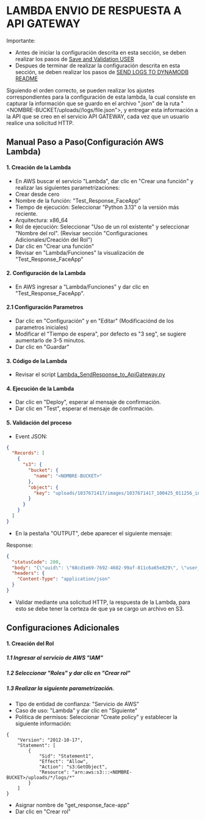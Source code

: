 # LAMBDA ENVIO DE RESPUESTA A API GATEWAY

Importante: 
- Antes de iniciar la configuración descrita en esta sección, se deben realizar los pasos de [Save and Validation USER](./Lambda_SaveAndValidation_UserID.md)
- Despues de terminar de realizar la configuración descrita en esta sección, se deben realizar los pasos de [SEND LOGS TO DYNAMODB README](./Send_Logs_to_DynamoDB.md)

Siguiendo el orden correcto, se pueden realizar los ajustes correspondientes para la configuración de esta lambda, la cual consiste en capturar la información que se guardo en el archivo ".json" de la ruta "<NOMBRE-BUCKET/uploads/<user-id>/logs/file.json">, y entregar esta información a la API que se creo en el servicio API GATEWAY, cada vez que un usuario realice una solicitud HTTP.

## Manual Paso a Paso(Configuración AWS Lambda)

#### 1. Creación de la Lambda

- En AWS buscar el servicio "Lambda", dar clic en "Crear una función" y realizar las siguientes parametrizaciones:
- Crear desde cero
- Nombre de la función: "Test_Response_FaceApp"
- Tiempo de ejecución: Seleccionar "Python 3.13" o la versión más reciente.
- Arquitectura: x86_64
- Rol de ejecución: Seleccionar "Uso de un rol existente" y seleccionar "Nombre del rol". (Revisar sección "Configuraciones Adicionales/Creación del Rol")
- Dar clic en "Crear una función"
- Revisar en "Lambda/Funciones" la visualización de "Test_Response_FaceApp"


#### 2. Configuración de la Lambda

- En AWS ingresar a "Lambda/Funciones" y dar clic en "Test_Response_FaceApp".


#### 2.1 Configuración Parametros

- Dar clic en "Configuración" y en "Editar" (Modificaciónd de los parametros iniciales)
- Modificar el "Tiempo de espera", por defecto es "3 seg", se sugiere aumentarlo de 3-5 minutos.
- Dar clic en "Guardar"

#### 3. Código de la Lambda

- Revisar el script [Lambda_SendResponse_to_ApiGateway.py](../scripts/Lambda_SendResponse_to_ApiGateway.py)


#### 4. Ejecución de la Lambda

- Dar clic en "Deploy", esperar al mensaje de confirmación.
- Dar clic en "Test", esperar el mensaje de confirmación.

#### 5. Validación del proceso

- Event JSON:
```json
{
  "Records": [
    {
      "s3": {
        "bucket": {
          "name": "<NOMBRE-BUCKET>"
        },
        "object": {
          "key": "uploads/1037671417/images/1037671417_100425_011256_input.png"
        }
      }
    }
  ]
}
```

- En la pestaña "OUTPUT", debe aparecer el siguiente mensaje:

Response:
```json
{
  "statusCode": 200,
  "body": "{\"uuid\": \"68cd1e69-7692-4682-99af-811c6a65e829\", \"user_id\": \"1037671417\", \"fecha\": \"10/04/25\", \"hora\": \"01:12:56\", \"movimiento\": \"input\", \"resultado\": \"MATCH\", \"mensaje\": \"\\u2705 Usuario reconocido con 99.99% de similitud.\", \"timestamp\": \"2025-04-19T22:46:23.481376Z\"}",
  "headers": {
    "Content-Type": "application/json"
  }
}
```

- Validar mediante una solicitud HTTP, la respuesta de la Lambda, para esto se debe tener la certeza de que ya se cargo un archivo en S3.




## Configuraciones Adicionales

#### 1. Creación del Rol

##### 1.1 Ingresar al servicio de AWS "IAM"
##### 1.2 Seleccionar "Roles" y dar clic en "Crear rol"
##### 1.3 Realizar la siguiente parametrización.

- Tipo de entidad de confianza: "Servicio de AWS"
- Caso de uso: "Lambda" y dar clic en "Siguiente"
- Politica de permisos: Seleccionar "Create policy" y establecer la siguiente información:
```
{
    "Version": "2012-10-17",
    "Statement": [
        {
            "Sid": "Statement1",
            "Effect": "Allow",
            "Action": "s3:GetObject",
            "Resource": "arn:aws:s3:::<NOMBRE-BUCKET>/uploads/*/logs/*"
        }
    ]
}
```

- Asignar nombre de "get_response_face-app"
- Dar clic en "Crear rol"